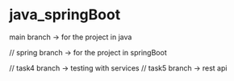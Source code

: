 # java_springBoot

main branch -> for the project in java


//  spring branch -> for the project in springBoot

//  task4 branch -> testing with services
//  task5 branch -> rest api
